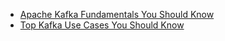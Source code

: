 -   [Apache Kafka Fundamentals You Should Know](https://www.youtube.com/watch?v=-RDyEFvnTXI)
-   [Top Kafka Use Cases You Should Know](https://www.youtube.com/watch?v=Ajz6dBp_EB4)
